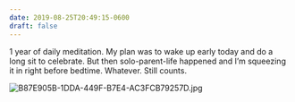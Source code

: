 ```yaml
---
date: 2019-08-25T20:49:15-0600
draft: false
---
```


1 year of daily meditation. My plan was to wake up early today and do a long sit to celebrate. But then solo-parent-life happened and I’m squeezing it in right before bedtime. Whatever. Still counts.

![B87E905B-1DDA-449F-B7E4-AC3FCB79257D.jpg](http://ianwhitney.micro.blog/uploads/2019/ee5a286089.jpg)

